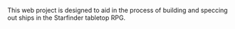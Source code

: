 This web project is designed to aid in the process of building and speccing out ships in the Starfinder tabletop RPG.